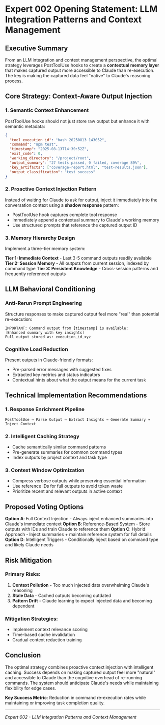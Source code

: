 # Expert 002 Opening Statement: LLM Integration Patterns and Context Management

## Executive Summary

From an LLM integration and context management perspective, the optimal strategy leverages PostToolUse hooks to create a **contextual memory layer** that makes captured output more accessible to Claude than re-execution. The key is making the captured data feel "native" to Claude's reasoning process.

## Core Strategy: Context-Aware Output Injection

### 1. Semantic Context Enhancement

PostToolUse hooks should not just store raw output but enhance it with semantic metadata:

```json
{
  "tool_execution_id": "bash_20250813_143052",
  "command": "npm test",
  "timestamp": "2025-08-13T14:30:52Z",
  "exit_code": 0,
  "working_directory": "/project/root",
  "output_summary": "27 tests passed, 0 failed, coverage 89%",
  "key_artifacts": ["coverage-report.html", "test-results.json"],
  "output_classification": "test_success"
}
```

### 2. Proactive Context Injection Pattern

Instead of waiting for Claude to ask for output, inject it immediately into the conversation context using a **shadow response** pattern:

- PostToolUse hook captures complete tool response
- Immediately append a contextual summary to Claude's working memory
- Use structured prompts that reference the captured output ID

### 3. Memory Hierarchy Design

Implement a three-tier memory system:

**Tier 1: Immediate Context** - Last 3-5 command outputs readily available
**Tier 2: Session Memory** - All outputs from current session, indexed by command type
**Tier 3: Persistent Knowledge** - Cross-session patterns and frequently referenced outputs

## LLM Behavioral Conditioning

### Anti-Rerun Prompt Engineering

Structure responses to make captured output feel more "real" than potential re-execution:

```
IMPORTANT: Command output from [timestamp] is available:
[Enhanced summary with key insights]
Full output stored as: execution_id_xyz
```

### Cognitive Load Reduction

Present outputs in Claude-friendly formats:
- Pre-parsed error messages with suggested fixes
- Extracted key metrics and status indicators  
- Contextual hints about what the output means for the current task

## Technical Implementation Recommendations

### 1. Response Enrichment Pipeline

```
PostToolUse → Parse Output → Extract Insights → Generate Summary → Inject Context
```

### 2. Intelligent Caching Strategy

- Cache semantically similar command patterns
- Pre-generate summaries for common command types
- Index outputs by project context and task type

### 3. Context Window Optimization

- Compress verbose outputs while preserving essential information
- Use reference IDs for full outputs to avoid token waste
- Prioritize recent and relevant outputs in active context

## Proposed Voting Options

**Option A**: Full Context Injection - Always inject enhanced summaries into Claude's immediate context
**Option B**: Reference-Based System - Store outputs with IDs and train Claude to reference them
**Option C**: Hybrid Approach - Inject summaries + maintain reference system for full details
**Option D**: Intelligent Triggers - Conditionally inject based on command type and likely Claude needs

## Risk Mitigation

### Primary Risks:
1. **Context Pollution** - Too much injected data overwhelming Claude's reasoning
2. **Stale Data** - Cached outputs becoming outdated
3. **Pattern Drift** - Claude learning to expect injected data and becoming dependent

### Mitigation Strategies:
- Implement context relevance scoring
- Time-based cache invalidation
- Gradual context reduction training

## Conclusion

The optimal strategy combines proactive context injection with intelligent caching. Success depends on making captured output feel more "natural" and accessible to Claude than the cognitive overhead of re-running commands. The system should anticipate Claude's needs while maintaining flexibility for edge cases.

**Key Success Metric**: Reduction in command re-execution rates while maintaining or improving task completion quality.

---
*Expert 002 - LLM Integration Patterns and Context Management*